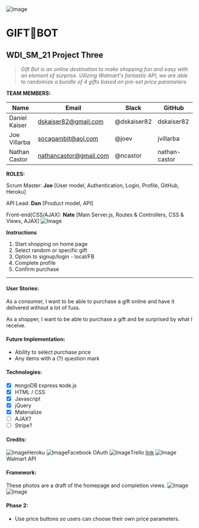 ![Image](/public/images/logo.png)
# GIFT:gift:BOT
## WDI_SM_21 Project Three

> *Gift Bot is an online destination to make shopping fun and easy with an element of surprise. Uilizing Walmart's fantastic API, we are able to randomize a bundle of 4 gifts based on pre-set price parameters*

**TEAM MEMBERS:**

Name |  Email |	Slack |	GitHub
--- | --- | --- | ---
Daniel Kaiser |	dskaiser82@gmail.com |	@dskaiser82 |	dskaiser82
Joe Villarba |	socagambit@aol.com |	@joev |	jvillarba
Nathan Castor |	nathancastor@gmail.com |	@ncastor |	nathan-castor

**ROLES:**

  Scrum Master: **Joe** [User model, Authentication, Login, Profile, GitHub, Heroku]

  API Lead: **Dan** [Product model, API]

  Front-end(CSS/AJAX): **Nate** [Main Server.js, Routes & Controllers, CSS & Views, AJAX]
![Image](/public/images/roles.jpg)

**Instructions**

1. Start shopping on home page
2. Select random or specific gift
3. Option to signup/login - local/FB
4. Complete profile
5. Confirm purchase

---
#### User Stories:
As a consumer, I want to be able to purchase a gift online and have it delivered without a lot of fuss.

As a shopper, I want to be able to purchase a gift and be surprised by what I receive.


#### Future Implementation:
- Ability to select purchase price
- Any items with a (?) question mark


#### Technologies:
- [x] `M`ongoDB  `E`xpress  `N`ode.js
- [x] HTML / CSS
- [x] Javascript
- [x] jQuery
- [x] Materialize
- [ ] AJAX?
- [ ] Stripe?

#### Credits:
![Image](https://upload.wikimedia.org/wikipedia/en/a/a9/Heroku_logo.png)Heroku
![Image](https://upload.wikimedia.org/wikipedia/commons/7/7c/Facebook_New_Logo_%282015%29.svg)Facebook OAuth
![Image](https://upload.wikimedia.org/wikipedia/en/3/3e/Trello_Logo.png)Trello [link](https://trello.com/b/qqCaEBEb)
 ![Image](http://www6.pcmag.com/media/images/300400-walmart-logo.jpg?thumb=y) Walmart API


#### Framework:
These photos are a draft of the homepage and completion views.
![Image](/public/images/overall_frame.jpg)
![Image](/public/images/TY_model.jpg)

#### Phase 2:
- Use price buttons so users can choose their own price parameters.


